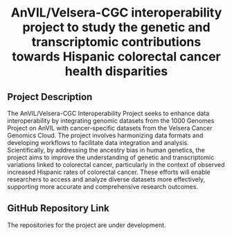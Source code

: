 # <p align=center> AnVIL/Velsera-CGC interoperability project to study the genetic and transcriptomic contributions towards Hispanic colorectal cancer health disparities </p>

## Project Description
The AnVIL/Velsera-CGC Interoperability Project seeks to enhance data interoperability by integrating genomic datasets from the 1000 Genomes Project on AnVIL with cancer-specific datasets from the Velsera Cancer Genomics Cloud. The project involves harmonizing data formats and developing workflows to facilitate data integration and analysis. Scientifically, by addressing the ancestry bias in human genetics, the project aims to improve the understanding of genetic and transcriptomic variations linked to colorectal cancer, particularly in the context of observed increased Hispanic rates of colorectal cancer. These efforts will enable researchers to access and analyze diverse datasets more effectively, supporting more accurate and comprehensive research outcomes. 

## GitHub Repository Link
The repositories for the project are under development. 

